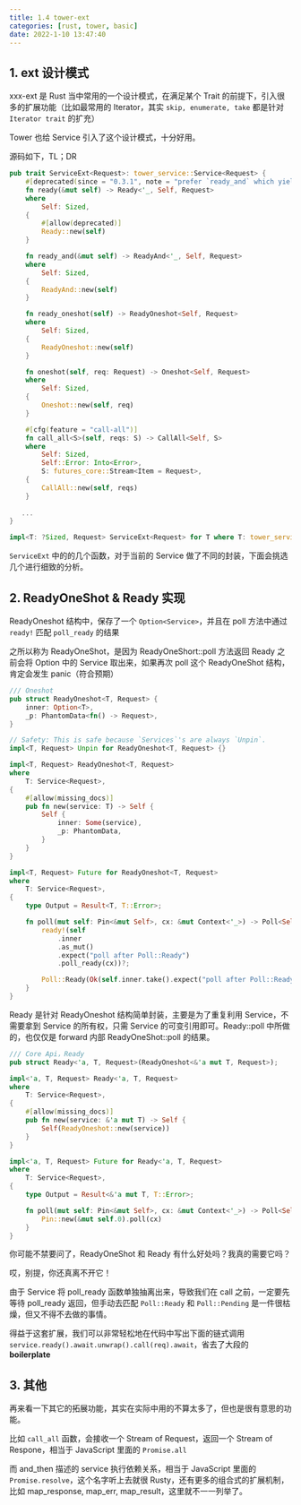 ```yaml
---
title: 1.4 tower-ext
categories: [rust, tower, basic]
date: 2022-1-10 13:47:40
---
```


## 1. ext 设计模式

xxx-ext 是 Rust 当中常用的一个设计模式，在满足某个 Trait 的前提下，引入很多的扩展功能（比如最常用的 Iterator，其实 `skip, enumerate, take` 都是针对 `Iterator trait` 的扩充）

Tower 也给 Service 引入了这个设计模式，十分好用。

源码如下，TL；DR

```rust
pub trait ServiceExt<Request>: tower_service::Service<Request> {
    #[deprecated(since = "0.3.1", note = "prefer `ready_and` which yields the service")]
    fn ready(&mut self) -> Ready<'_, Self, Request>
    where
        Self: Sized,
    {
        #[allow(deprecated)]
        Ready::new(self)
    }

    fn ready_and(&mut self) -> ReadyAnd<'_, Self, Request>
    where
        Self: Sized,
    {
        ReadyAnd::new(self)
    }

    fn ready_oneshot(self) -> ReadyOneshot<Self, Request>
    where
        Self: Sized,
    {
        ReadyOneshot::new(self)
    }

    fn oneshot(self, req: Request) -> Oneshot<Self, Request>
    where
        Self: Sized,
    {
        Oneshot::new(self, req)
    }

    #[cfg(feature = "call-all")]
    fn call_all<S>(self, reqs: S) -> CallAll<Self, S>
    where
        Self: Sized,
        Self::Error: Into<Error>,
        S: futures_core::Stream<Item = Request>,
    {
        CallAll::new(self, reqs)
    }
  
   ...
}

impl<T: ?Sized, Request> ServiceExt<Request> for T where T: tower_service::Service<Request> {}
```

`ServiceExt` 中的的几个函数，对于当前的 Service 做了不同的封装，下面会挑选几个进行细致的分析。

## 2. ReadyOneShot & Ready  实现

ReadyOneshot 结构中，保存了一个 `Option<Service>`，并且在 poll 方法中通过 `ready!` 匹配 `poll_ready` 的结果

之所以称为 ReadyOneShot，是因为 ReadyOneShort::poll 方法返回 Ready 之前会将 Option 中的 Service  取出来，如果再次 poll 这个 ReadyOneShot 结构，肯定会发生 panic（符合预期）

```rust
/// Oneshot
pub struct ReadyOneshot<T, Request> {
    inner: Option<T>,
    _p: PhantomData<fn() -> Request>,
}

// Safety: This is safe because `Services`'s are always `Unpin`.
impl<T, Request> Unpin for ReadyOneshot<T, Request> {}

impl<T, Request> ReadyOneshot<T, Request>
where
    T: Service<Request>,
{
    #[allow(missing_docs)]
    pub fn new(service: T) -> Self {
        Self {
            inner: Some(service),
            _p: PhantomData,
        }
    }
}

impl<T, Request> Future for ReadyOneshot<T, Request>
where
    T: Service<Request>,
{
    type Output = Result<T, T::Error>;

    fn poll(mut self: Pin<&mut Self>, cx: &mut Context<'_>) -> Poll<Self::Output> {
        ready!(self
            .inner
            .as_mut()
            .expect("poll after Poll::Ready")
            .poll_ready(cx))?;

        Poll::Ready(Ok(self.inner.take().expect("poll after Poll::Ready")))
    }
}
```

Ready 是针对 ReadyOneshot 结构简单封装，主要是为了重复利用 Service，不需要拿到 Service 的所有权，只需 Service 的可变引用即可。Ready::poll 中所做的，也仅仅是 forward 内部 ReadyOneShot::poll 的结果。

```rust
/// Core Api，Ready
pub struct Ready<'a, T, Request>(ReadyOneshot<&'a mut T, Request>);

impl<'a, T, Request> Ready<'a, T, Request>
where
    T: Service<Request>,
{
    #[allow(missing_docs)]
    pub fn new(service: &'a mut T) -> Self {
        Self(ReadyOneshot::new(service))
    }
}

impl<'a, T, Request> Future for Ready<'a, T, Request>
where
    T: Service<Request>,
{
    type Output = Result<&'a mut T, T::Error>;

    fn poll(mut self: Pin<&mut Self>, cx: &mut Context<'_>) -> Poll<Self::Output> {
        Pin::new(&mut self.0).poll(cx)
    }
}
```

你可能不禁要问了，ReadyOneShot 和 Ready 有什么好处吗？我真的需要它吗？

哎，别提，你还真离不开它！

由于 Service 将 poll_ready 函数单独抽离出来，导致我们在 call 之前，一定要先等待 poll_ready 返回，但手动去匹配 `Poll::Ready` 和 `Poll::Pending` 是一件很枯燥，但又不得不去做的事情。

得益于这套扩展，我们可以非常轻松地在代码中写出下面的链式调用 `service.ready().await.unwrap().call(req).await`，省去了大段的 **boilerplate**

## 3. 其他

再来看一下其它的拓展功能，其实在实际中用的不算太多了，但也是很有意思的功能。

比如 `call_all` 函数，会接收一个 Stream of Request，返回一个 Stream of Respone，相当于 JavaScript 里面的 `Promise.all`

而 and_then 描述的 service 执行依赖关系，相当于 JavaScript 里面的 `Promise.resolve`，这个名字听上去就很 Rusty，还有更多的组合式的扩展机制，比如 map_response, map_err, map_result，这里就不一一列举了。

